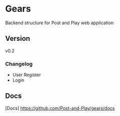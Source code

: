 # Gears

Backend structure for Post and Play web application

## Version

v0.2

### Changelog

- User Register
- Login

## Docs

[Docs] https://github.com/Post-and-Play/gears/docs
